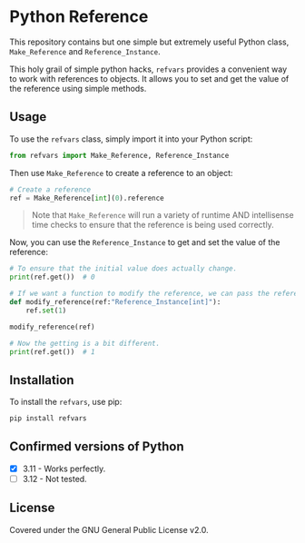 # Python Reference

This repository contains but one simple but extremely useful Python class, `Make_Reference` and `Reference_Instance`.

This holy grail of simple python hacks, `refvars` provides a convenient way to work with references to objects. It allows you to set and get the value of the reference using simple methods.

## Usage

To use the `refvars` class, simply import it into your Python script:

```python
from refvars import Make_Reference, Reference_Instance
```

Then use `Make_Reference` to create a reference to an object:

```python
# Create a reference
ref = Make_Reference[int](0).reference
```

> Note that `Make_Reference` will run a variety of runtime AND intellisense time checks to ensure that the reference is being used correctly.

Now, you can use the `Reference_Instance` to get and set the value of the reference:

```python
# To ensure that the initial value does actually change.
print(ref.get())  # 0

# If we want a function to modify the reference, we can pass the reference to the function.
def modify_reference(ref:"Reference_Instance[int]"):
    ref.set(1)

modify_reference(ref)

# Now the getting is a bit different.
print(ref.get())  # 1
```

## Installation

To install the `refvars`, use pip:

```bash
pip install refvars
```

## Confirmed versions of Python

- [x] 3.11 - Works perfectly.
- [ ] 3.12 - Not tested.

## License

Covered under the GNU General Public License v2.0.
